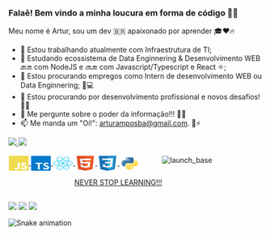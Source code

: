 ### Falaê! Bem vindo a minha loucura em forma de código 👋😄 

Meu nome é Artur, sou um dev 🇧🇷 apaixonado por aprender  🎓❤️🔥

- 🔭 Estou trabalhando atualmente com Infraestrutura de TI;
- 🌱 Estudando ecossistema de Data Enginnering & Desenvolvimento WEB 🔙🔚 com NodeJS e 🔜🔚 com Javascript/Typescript e React ⚛️;
- 👯 Estou procurando empregos como Intern de desenvolvimento WEB ou Data Enginnering; 🧐💻
- 🤔 Estou procurando por desenvolvimento profissional e novos desafios! 🔎✨
- 💬 Me pergunte sobre o poder da informação!!!  💪💪
- 📫 Me manda um "Oi!": arturamposba@gmail.com. 📧⚡


 <div>
  <a href="https://github.com/Artur-data-DEV">
  <img height="180em" src="https://github-readme-stats.vercel.app/api?username=Artur-data-DEV&show_icons=true&theme=dark&include_all_commits=true&count_private=true"/>
  <img height="180em" src="https://github-readme-stats.vercel.app/api/top-langs/?username=Artur-data-DEV&layout=compact&langs_count=7&theme=dark"/>
</div>
<div style="display: inline_block"><br>
  <img align="center" alt="Js" height="30" width="40" src="https://raw.githubusercontent.com/devicons/devicon/master/icons/javascript/javascript-plain.svg">
  <img align="center" alt="Ts" height="30" width="40" src="https://raw.githubusercontent.com/devicons/devicon/master/icons/typescript/typescript-plain.svg">
  <img align="center" alt="React" height="30" width="40" src="https://raw.githubusercontent.com/devicons/devicon/master/icons/react/react-original.svg">
  <img align="center" alt="HTML" height="30" width="40" src="https://raw.githubusercontent.com/devicons/devicon/master/icons/html5/html5-original.svg">
  <img align="center" alt="CSS" height="30" width="40" src="https://raw.githubusercontent.com/devicons/devicon/master/icons/css3/css3-original.svg">
  <img align="center" alt="Python" height="30" width="40" src="https://raw.githubusercontent.com/devicons/devicon/master/icons/python/python-original.svg"> 
  <img align="right" alt="launch_base"width="200px" height = "150px" src="https://64.media.tumblr.com/249d2d9ef0f0753cc622f8dcd3ced2ca/tumblr_mr2jkcYhi11rjz8tjo1_500.gif">
   <p align="right" >NEVER STOP LEARNING!!!</p>
</div>
  
  ##
 
<div> 
  <a href="https://instagram.com/arturbatista99" target="_blank"><img src="https://img.shields.io/badge/-Instagram-%23E4405F?style=for-the-badge&logo=instagram&logoColor=white" target="_blank"></a>
  <a href = "mailto:arturcamposba@gmail.com"><img src="https://img.shields.io/badge/-Gmail-%23333?style=for-the-badge&logo=gmail&logoColor=white" target="_blank"></a>
  <a href="https://www.linkedin.com/in/artur-campos" target="_blank"><img src="https://img.shields.io/badge/-LinkedIn-%230077B5?style=for-the-badge&logo=linkedin&logoColor=white" target="_blank"></a> 
 
  ![Snake animation](https://github.com/Artur-data-DEV/dist/output/github-contribution-grid-snake.svg)
 
</div>
